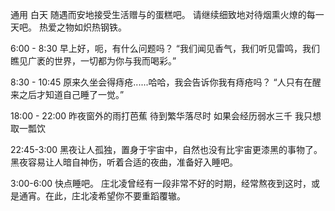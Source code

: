 通用 白天
随遇而安地接受生活赠与的蛋糕吧。
请继续细致地对待烟熏火燎的每一天吧。
热爱之物如炽热钢铁。

6:00 - 8:30
早上好，呃，有什么问题吗？
“我们闻见香气，我们听见雷鸣，我们瞧见广袤的世界，一切都为你与我而喝彩。”

8:30 - 10:45
原来久坐会得痔疮......哈哈，我会告诉你我有痔疮吗？
“人只有在醒来之后才知道自己睡了一觉。”

18:00 - 22:00
昨夜窗外的雨打芭蕉 待到繁华落尽时
如果会经历弱水三千 我只想取一瓢饮

22:45-3:00
黑夜让人孤独，置身于宇宙中，自然也没有比宇宙更漆黑的事物了。
黑夜容易让人暗自神伤，听着合适的夜曲，准备好入睡吧。

3:00-6:00
快点睡吧。
庄北凌曾经有一段非常不好的时期，经常熬夜到这时，或是通宵。在此，庄北凌希望你不要重蹈覆辙。